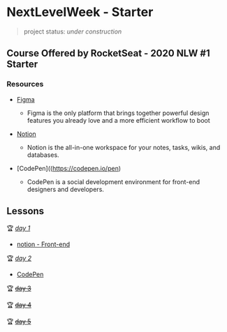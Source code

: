 # NextLevelWeek - Starter
> project status: *under construction* 

## Course Offered by RocketSeat - 2020 NLW #1 Starter

### Resources
- [Figma](https://www.figma.com/file/Byw4X5etg8VCmezueyhzkC/Ecoleta-(Starter)?node-id=136%3A546)
    - Figma is the only platform that brings together powerful design features you already love and a more efficient workflow to boot

- [Notion](https://www.notion.so/)
    - Notion is the all-in-one workspace for your notes, tasks, wikis, and databases.

- [CodePen]((https://codepen.io/pen)
    - CodePen is a social development environment for front-end designers and developers.

## Lessons
:trophy: *[ day 1](https://nextlevelweek.com/aulas/starter/1/edicao/1)*
          
- [notion - Front-end](https://www.notion.so/Front-end-7c8a1a9a6df547058f1473f899a3b9c4)


 :trophy: *[ day 2](https://nextlevelweek.com/aulas/starter/2/edicao/1)*
 
 - [CodePen](https://codepen.io/Amanda0Katariny/pen/LYGVppj?editors=0010)

 :trophy: ~~[ day 3](https://nextlevelweek.com/aulas/starter/3/edicao/1)~~

 :trophy: ~~[ day 4](https://nextlevelweek.com/aulas/starter/4/edicao/1)~~

 :trophy: ~~[ day 5](https://nextlevelweek.com/aulas/starter/5/edicao/1)~~
